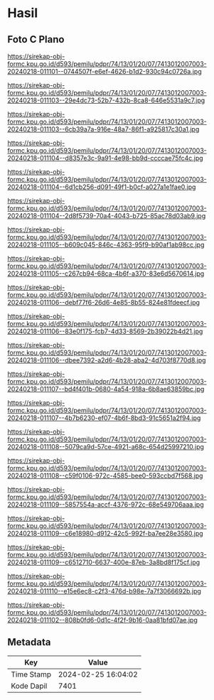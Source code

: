 # Hasil

## Foto C Plano

https://sirekap-obj-formc.kpu.go.id/d593/pemilu/pdpr/74/13/01/20/07/7413012007003-20240218-011101--0744507f-e6ef-4626-b1d2-930c94c0726a.jpg

https://sirekap-obj-formc.kpu.go.id/d593/pemilu/pdpr/74/13/01/20/07/7413012007003-20240218-011103--29e4dc73-52b7-432b-8ca8-646e5531a9c7.jpg

https://sirekap-obj-formc.kpu.go.id/d593/pemilu/pdpr/74/13/01/20/07/7413012007003-20240218-011103--6cb39a7a-916e-48a7-86f1-a925817c30a1.jpg

https://sirekap-obj-formc.kpu.go.id/d593/pemilu/pdpr/74/13/01/20/07/7413012007003-20240218-011104--d8357e3c-9a91-4e98-bb9d-ccccae75fc4c.jpg

https://sirekap-obj-formc.kpu.go.id/d593/pemilu/pdpr/74/13/01/20/07/7413012007003-20240218-011104--6d1cb256-d091-49f1-b0cf-a027a1e1fae0.jpg

https://sirekap-obj-formc.kpu.go.id/d593/pemilu/pdpr/74/13/01/20/07/7413012007003-20240218-011104--2d8f5739-70a4-4043-b725-85ac78d03ab9.jpg

https://sirekap-obj-formc.kpu.go.id/d593/pemilu/pdpr/74/13/01/20/07/7413012007003-20240218-011105--b609c045-846c-4363-95f9-b90af1ab98cc.jpg

https://sirekap-obj-formc.kpu.go.id/d593/pemilu/pdpr/74/13/01/20/07/7413012007003-20240218-011105--c267cb94-68ca-4b6f-a370-83e6d5670614.jpg

https://sirekap-obj-formc.kpu.go.id/d593/pemilu/pdpr/74/13/01/20/07/7413012007003-20240218-011106--debf77f6-26d6-4e85-8b55-824e81fdeecf.jpg

https://sirekap-obj-formc.kpu.go.id/d593/pemilu/pdpr/74/13/01/20/07/7413012007003-20240218-011106--83e0f175-fcb7-4d33-8569-2b39022b4d21.jpg

https://sirekap-obj-formc.kpu.go.id/d593/pemilu/pdpr/74/13/01/20/07/7413012007003-20240218-011106--dbee7392-a2d6-4b28-aba2-4d703f8770d8.jpg

https://sirekap-obj-formc.kpu.go.id/d593/pemilu/pdpr/74/13/01/20/07/7413012007003-20240218-011107--bd4f401b-0680-4a54-918a-6b8ae63859bc.jpg

https://sirekap-obj-formc.kpu.go.id/d593/pemilu/pdpr/74/13/01/20/07/7413012007003-20240218-011107--4b7b6230-ef07-4b6f-8bd3-91c5651a2f94.jpg

https://sirekap-obj-formc.kpu.go.id/d593/pemilu/pdpr/74/13/01/20/07/7413012007003-20240218-011108--5079ca9d-57ce-4921-a68c-654d25997210.jpg

https://sirekap-obj-formc.kpu.go.id/d593/pemilu/pdpr/74/13/01/20/07/7413012007003-20240218-011108--c59f0106-972c-4585-bee0-593ccbd7f568.jpg

https://sirekap-obj-formc.kpu.go.id/d593/pemilu/pdpr/74/13/01/20/07/7413012007003-20240218-011109--5857554a-accf-4376-972c-68e549706aaa.jpg

https://sirekap-obj-formc.kpu.go.id/d593/pemilu/pdpr/74/13/01/20/07/7413012007003-20240218-011109--c6e18980-d912-42c5-992f-ba7ee28e3580.jpg

https://sirekap-obj-formc.kpu.go.id/d593/pemilu/pdpr/74/13/01/20/07/7413012007003-20240218-011109--c6512710-6637-400e-87eb-3a8bd8f175cf.jpg

https://sirekap-obj-formc.kpu.go.id/d593/pemilu/pdpr/74/13/01/20/07/7413012007003-20240218-011110--e15e6ec8-c2f3-476d-b98e-7a7f3066692b.jpg

https://sirekap-obj-formc.kpu.go.id/d593/pemilu/pdpr/74/13/01/20/07/7413012007003-20240218-011102--808b0fd6-0d1c-4f2f-9b16-0aa81bfd07ae.jpg


## Metadata

| Key        | Value               |
| ---------- | ------------------- |
| Time Stamp | 2024-02-25 16:04:02 |
| Kode Dapil | 7401                |




